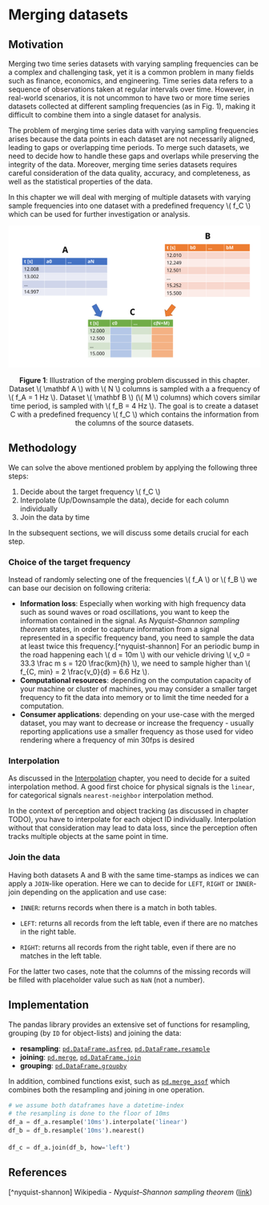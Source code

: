 # Merging datasets

## Motivation

Merging two time series datasets with varying sampling frequencies can be a complex and challenging task, 
yet it is a common problem in many fields such as finance, economics, and engineering. 
Time series data refers to a sequence of observations taken at regular intervals over time. 
However, in real-world scenarios, it is not uncommon to have two or more time series datasets collected at different sampling frequencies (as in Fig. 1), 
making it difficult to combine them into a single dataset for analysis.

The problem of merging time series data with varying sampling frequencies arises because the data points in each dataset are not necessarily aligned, 
leading to gaps or overlapping time periods. To merge such datasets, we need to decide how to handle these gaps and overlaps while preserving the integrity of the data. 
Moreover, merging time series datasets requires careful consideration of the data quality, accuracy, and completeness, as well as the statistical properties of the data.

In this chapter we will deal with merging of multiple datasets with varying sample frequencies into one dataset with a predefined frequency \\( f_C \\)  which can be used for further investigation or analysis.

<p align="center">
  <img src="./merge_datasets.svg" />
</p>

<figcaption><center>

**Figure 1**: Illustration of the merging problem discussed in this chapter. 
Dataset \\( \mathbf A \\) with \\( N \\) columns is sampled with a a frequency of \\( f_A = 1 Hz \\).
Dataset \\( \mathbf B \\) (\\( M \\) columns) which covers similar time period, is sampled with \\( f_B = 4 Hz \\).
The goal is to create a dataset C with a predefined frequency \\( f_C \\) which contains the information from the columns of the source datasets.

</center></figcaption>

## Methodology

We can solve the above mentioned problem by applying the following three steps:

1. Decide about the target frequency \\( f_C \\) 
2. Interpolate (Up/Downsample the data), decide for each column individually
3. Join the data by time

In the subsequent sections, we will discuss some details crucial for each step.

### Choice of the target frequency

Instead of randomly selecting one of the frequencies \\( f_A \\) or \\( f_B \\) we can base our decision
on following criteria:

- **Information loss**: Especially when working with high frequency data such as sound waves or road oscillations,
  you want to keep the information contained in the signal. As *Nyquist–Shannon sampling theorem* states, in order to capture information from a signal represented in a specific frequency band, you need to sample the data at least twice this frequency.[^nyquist-shannon] For an periodic bump in the road happening each \\( d = 10m \\) with our vehicle driving \\( v_0 = 33.3 \frac m s = 120 \frac{km}{h} \\), we need to sample higher than \\( f_{C, min} = 2 \frac{v_0}{d} = 6.6 Hz \\).
- **Computational resources**: depending on the computation capacity of your machine or cluster of machines, 
  you may consider a smaller target frequency to fit the data into memory or to limit the time needed for a computation.
- **Consumer applications**: depending on your use-case with the merged dataset, you may want to decrease or increase the frequency - usually reporting applications
  use a smaller frequency as those used for video rendering where a frequency of min 30fps is desired

### Interpolation  

As discussed in the [Interpolation](./interpolation.md) chapter, you need to decide for a suited interpolation method. A good first choice for physical signals is the `linear`, for categorical signals `nearest-neighbor` interpolation method.

In the context of perception and object tracking (as discussed in chapter TODO), you have to interpolate for each object ID individually. Interpolation without that consideration may lead to data loss, since the perception often tracks multiple objects at the same point in time.

### Join the data

Having both datasets A and B with the same time-stamps as indices we can apply a `JOIN`-like operation. Here we can to decide for `LEFT`, `RIGHT` or `INNER`-join depending on the application and use case:

- `INNER`: returns records when there is a match in both tables.

- `LEFT`: returns all records from the left table, even if there are no matches in the right table.

- `RIGHT`: returns all records from the right table, even if there are no matches in the left table.

For the latter two cases, note that the columns of the missing records will be filled with placeholder value such as `NaN` (not a number).

## Implementation

The pandas library provides an extensive set of functions for resampling, grouping (by `ID` for object-lists) and joining the data:

- **resampling**: [`pd.DataFrame.asfreq`](https://pandas.pydata.org/docs/reference/api/pandas.DataFrame.asfreq.html), [`pd.DataFrame.resample`](https://pandas.pydata.org/docs/reference/api/pandas.DataFrame.resample.html)
- **joining**: [`pd.merge`](https://pandas.pydata.org/docs/reference/api/pandas.merge.html), [`pd.DataFrame.join`](https://pandas.pydata.org/docs/reference/api/pandas.DataFrame.join.html)
- **grouping**: [`pd.DataFrame.groupby`](https://pandas.pydata.org/docs/reference/api/pandas.DataFrame.groupby.html)

In addition, combined functions exist, such as [`pd.merge_asof`](https://pandas.pydata.org/docs/reference/api/pandas.merge_asof.html) which combines both the resampling and joining in one operation.

```python
# we assume both dataframes have a datetime-index
# the resampling is done to the floor of 10ms
df_a = df_a.resample('10ms').interpolate('linear')
df_b = df_b.resample('10ms').nearest()

df_c = df_a.join(df_b, how='left')
```

## References

[^nyquist-shannon] Wikipedia - *Nyquist–Shannon sampling theorem* ([link](https://en.wikipedia.org/wiki/Nyquist%E2%80%93Shannon_sampling_theorem))